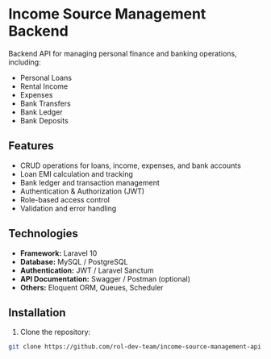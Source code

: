 # Income Source Management Backend

Backend API for managing personal finance and banking operations, including:

- Personal Loans
- Rental Income
- Expenses
- Bank Transfers
- Bank Ledger
- Bank Deposits

## Features

- CRUD operations for loans, income, expenses, and bank accounts
- Loan EMI calculation and tracking
- Bank ledger and transaction management
- Authentication & Authorization (JWT)
- Role-based access control
- Validation and error handling

## Technologies

- **Framework:** Laravel 10
- **Database:** MySQL / PostgreSQL
- **Authentication:** JWT / Laravel Sanctum
- **API Documentation:** Swagger / Postman (optional)
- **Others:** Eloquent ORM, Queues, Scheduler

## Installation

1. Clone the repository:
```bash
git clone https://github.com/rol-dev-team/income-source-management-api.git
